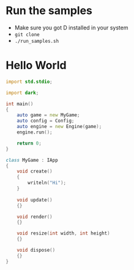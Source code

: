 # Run the samples

- Make sure you got D installed in your system
- ```git clone ```
- ``./run_samples.sh``

# Hello World

```D
import std.stdio;

import dark;

int main()
{
    auto game = new MyGame;
    auto config = Config;
    auto engine = new Engine(game);
    engine.run();

    return 0;
}

class MyGame : IApp
{
    void create()
    {
        writeln("Hi");
    }
    
    void update()
    {}

    void render()
    {}

    void resize(int width, int height)
    {}

    void dispose()
    {}
}

```